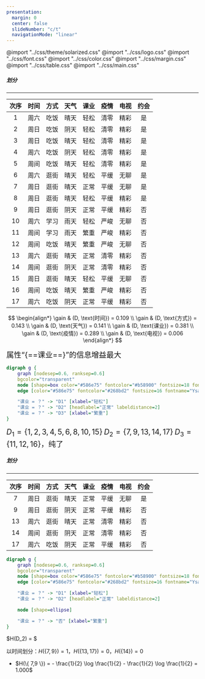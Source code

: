 ```yaml
---
presentation:
  margin: 0
  center: false
  slideNumber: "c/t"
  navigationMode: "linear"
---
```


@import "../css/theme/solarized.css"
@import "../css/logo.css"
@import "../css/font.css"
@import "../css/color.css"
@import "../css/margin.css"
@import "../css/table.css"
@import "../css/main.css"

<!-- slide data-notes="" -->

##### 划分

---

<div class="threelines column7-border-right-solid head-highlight-1 tr-hover row9-border-top-dashed top-3 fs10 left4 righta">

| 次序 | 时间 | 方式 | 天气 | 课业 | 疫情 | 电视 | 约会 |
| :--: | :--: | :--: | :--: | :--: | :--: | :--: | :--: |
|  1   | 周六 | 吃饭 | 晴天 | 轻松 | 清零 | 精彩 |  是  |
|  2   | 周日 | 吃饭 | 阴天 | 轻松 | 清零 | 精彩 |  是  |
|  3   | 周日 | 吃饭 | 晴天 | 轻松 | 清零 | 精彩 |  是  |
|  4   | 周六 | 吃饭 | 阴天 | 轻松 | 清零 | 精彩 |  是  |
|  5   | 周间 | 吃饭 | 晴天 | 轻松 | 清零 | 精彩 |  是  |
|  6   | 周六 | 逛街 | 晴天 | 轻松 | 平缓 | 无聊 |  是  |
|  7   | 周日 | 逛街 | 晴天 | 正常 | 平缓 | 无聊 |  是  |
|  8   | 周日 | 逛街 | 晴天 | 轻松 | 平缓 | 精彩 |  是  |
|  9   | 周日 | 逛街 | 阴天 | 正常 | 平缓 | 精彩 |  否  |
|  10  | 周六 | 学习 | 雨天 | 轻松 | 严峻 | 无聊 |  否  |
|  11  | 周间 | 学习 | 雨天 | 繁重 | 严峻 | 精彩 |  否  |
|  12  | 周间 | 吃饭 | 晴天 | 繁重 | 严峻 | 无聊 |  否  |
|  13  | 周六 | 逛街 | 晴天 | 正常 | 清零 | 精彩 |  否  |
|  14  | 周间 | 逛街 | 阴天 | 正常 | 清零 | 精彩 |  否  |
|  15  | 周日 | 逛街 | 晴天 | 轻松 | 平缓 | 无聊 |  否  |
|  16  | 周间 | 吃饭 | 晴天 | 繁重 | 严峻 | 精彩 |  否  |
|  17  | 周六 | 吃饭 | 阴天 | 正常 | 平缓 | 精彩 |  否  |

</div>

<div class="left55per fs15 top-60per">

$$
\begin{align*}
    \gain & (D, \text{时间}) = 0.109 \\
    \gain & (D, \text{方式}) = 0.143 \\
    \gain & (D, \text{天气}) = 0.141 \\
    \gain & (D, \text{课业}) = 0.381 \\
    \gain & (D, \text{疫情}) = 0.289 \\
    \gain & (D, \text{电视}) = 0.006
\end{align*}
$$

<span style="font-size:1.4em">属性“{==课业==}”的信息增益最大</span>

```dot {.left10per .top0}
digraph g {
    graph [nodesep=0.6, ranksep=0.6]
    bgcolor="transparent"
    node [shape=box color="#586e75" fontcolor="#b58900" fontsize=18 fontname="Ysabeau,LXGWWenKai"]
    edge [color="#586e75" fontcolor="#268bd2" fontsize=16 fontname="Ysabeau,LXGWWenKai" arrowhead=none]

    "课业 = ？" -> "D1" [xlabel="轻松"]
    "课业 = ？" -> "D2" [headlabel="正常" labeldistance=2]
    "课业 = ？" -> "D3" [xlabel="繁重"]
}
```

<span style="font-size:1.4em">$D_1 = \{ 1, 2, 3, 4, 5, 6, 8, 10, 15 \}$</span>
<span style="font-size:1.4em">$D_2 = \{ 7, 9, 13, 14, 17 \}$</span>
<span style="font-size:1.4em">$D_3 = \{ 11, 12, 16 \}$，纯了</span>

</div>

<!-- slide vertical=true data-notes="" -->

##### 划分

---

<div class="threelines column7-border-right-solid head-highlight-1 tr-hover row2-border-top-dashed top-3 fs10 left4 righta">

| 次序 | 时间 | 方式 | 天气 | 课业 | 疫情 | 电视 | 约会 |
| :--: | :--: | :--: | :--: | :--: | :--: | :--: | :--: |
|  7   | 周日 | 逛街 | 晴天 | 正常 | 平缓 | 无聊 |  是  |
|  9   | 周日 | 逛街 | 阴天 | 正常 | 平缓 | 精彩 |  否  |
|  13  | 周六 | 逛街 | 晴天 | 正常 | 清零 | 精彩 |  否  |
|  14  | 周间 | 逛街 | 阴天 | 正常 | 清零 | 精彩 |  否  |
|  17  | 周六 | 吃饭 | 阴天 | 正常 | 平缓 | 精彩 |  否  |

</div>

<div class="left55per fs15 top-24per">

```dot {.left10per .top0}
digraph g {
    graph [nodesep=0.6, ranksep=0.6]
    bgcolor="transparent"
    node [shape=box color="#586e75" fontcolor="#b58900" fontsize=18 fontname="Ysabeau,LXGWWenKai"]
    edge [color="#586e75" fontcolor="#268bd2" fontsize=16 fontname="Ysabeau,LXGWWenKai" arrowhead=none]

    "课业 = ？" -> "D1" [xlabel="轻松"]
    "课业 = ？" -> "D2" [headlabel="正常" labeldistance=2]

    node [shape=ellipse]

    "课业 = ？" -> "否" [xlabel="繁重"]
}
```

</div>

<div class="top4"></div>

$H(D_2) = $

以时间划分：$H(\{ 7,9 \}) = 1$，$H(\{ 13,17 \}) = 0$，$H(\{ 14 \}) = 0$

- $H(\{ 7,9 \}) = - \frac{1}{2} \log \frac{1}{2} - \frac{1}{2} \log \frac{1}{2} = 1.000$
